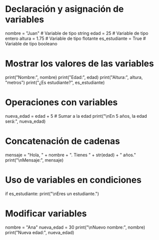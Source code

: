 # Declaración y asignación de variables
nombre = "Juan"         # Variable de tipo string
edad = 25               # Variable de tipo entero
altura = 1.75           # Variable de tipo flotante
es_estudiante = True    # Variable de tipo booleano

# Mostrar los valores de las variables
print("Nombre:", nombre)
print("Edad:", edad)
print("Altura:", altura, "metros")
print("¿Es estudiante?", es_estudiante)

# Operaciones con variables
nueva_edad = edad + 5  # Sumar a la edad
print("\nEn 5 años, la edad será:", nueva_edad)

# Concatenación de cadenas
mensaje = "Hola, " + nombre + ". Tienes " + str(edad) + " años."
print("\nMensaje:", mensaje)

# Uso de variables en condiciones
if es_estudiante:
    print("\nEres un estudiante.")

# Modificar variables
nombre = "Ana"
nueva_edad = 30
print("\nNuevo nombre:", nombre)
print("Nueva edad:", nueva_edad)
